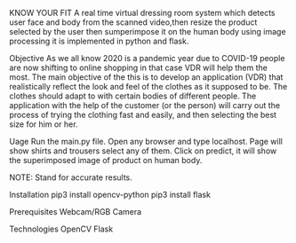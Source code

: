 KNOW YOUR FIT
A real time virtual dressing room system which detects user face and body from the scanned video,then resize the product selected by the user then sumperimpose it on the human body using image processing it is implemented in python and flask.

Objective
As we all know 2020 is a pandemic year due to COVID-19 people are now shifting to online shopping in that case VDR will help them the most. The main objective of the this is to develop an application (VDR) that realistically reflect the look and feel of the clothes as it supposed to be. The clothes should adapt to with certain bodies of different people. The application with the help of the customer (or the person) will carry out the process of trying the clothing fast and easily, and then selecting the best size for him or her.

Uage
Run the main.py file.
Open any browser and type localhost.
Page will show shirts and trousers select any of them.
Click on predict, it will show the superimposed image of product on human body.

NOTE: Stand for accurate results.

Installation
pip3 install opencv-python
pip3 install flask

Prerequisites
Webcam/RGB Camera

Technologies
OpenCV
Flask
